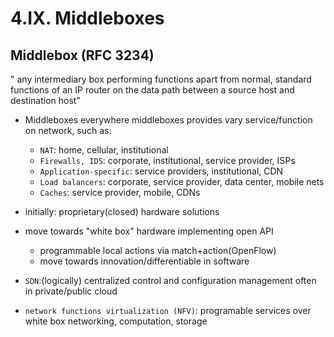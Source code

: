 # 4.IX. Middleboxes

## Middlebox (RFC 3234)

" any intermediary box performing functions apart from normal, standard functions of an IP router on the data path between a source host and destination host"

* Middleboxes everywhere
    middleboxes provides vary service/function on network, such as:
    * `NAT`: home, cellular, institutional
    * `Firewalls, IDS`: corporate, institutional, service provider, ISPs
    * `Application-specific`: service providers, institutional, CDN
    * `Load balancers`: corporate, service provider, data center, mobile nets
    * `Caches`: service provider, mobile, CDNs

* initially: proprietary(closed) hardware solutions
* move towards "white box" hardware implementing open API
    * programmable local actions via match+action(OpenFlow)
    * move towards innovation/differentiable in software
* `SDN`:(logically) centralized control and configuration management often in private/public cloud
* `network functions virtualization (NFV)`: programable services over white box networking, computation, storage
